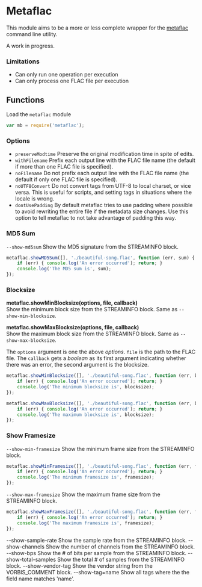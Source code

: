 Metaflac
========

This module aims to be a more or less complete wrapper for the
[metaflac][metaflac] command line utility. 

A work in progress.

### Limitations

 - Can only run one operation per execution
 - Can only process one FLAC file per execution


Functions
---------

Load the `metaflac` module

```javascript
var mb = require('metaflac');
```

### Options

 - `preserveModtime` Preserve the original modification time in spite of edits. 
 - `withFilename` Prefix each output line with the FLAC file name (the default if more than one FLAC file is specified). 
 - `noFilename` Do not prefix each output line with the FLAC file name (the default if only one FLAC file is specified). 
 - `noUTF8Convert` Do not convert tags from UTF-8 to local charset, or vice versa. This is useful for scripts, and setting tags in situations where the locale is wrong. 
 - `dontUsePadding` By default metaflac tries to use padding where possible to avoid rewriting the entire file if the metadata size changes. Use this option to tell metaflac to not take advantage of padding this way.

### MD5 Sum

`--show-md5sum` Show the MD5 signature from the STREAMINFO block. 

```javascript
metaflac.showMD5Sum([], './beautiful-song.flac', function (err, sum) {
	if (err) { console.log('An error occurred'); return; }
	console.log('The MD5 sum is', sum);
});
```

### Blocksize

__metaflac.showMinBlocksize(options, file, callback)__  
Show the minimum block size from the STREAMINFO block. Same as `--show-min-blocksize`.

__metaflac.showMaxBlocksize(options, file, callback)__  
Show the maximum block size from the STREAMINFO block. Same as `--show-max-blocksize`.

The `options` argument is one the above _options_. `file` is the path to the FLAC file. The `callback` gets a _boolean_ as its first argument indicating whether there was an error, the second argument is the blocksize.

```javascript
metaflac.showMinBlocksize([], './beautiful-song.flac', function (err, blocksize) {
	if (err) { console.log('An error occurred'); return; }
	console.log('The minimum blocksize is', blocksize);
});
```

```javascript
metaflac.showMaxBlocksize([], './beautiful-song.flac', function (err, blocksize) {
	if (err) { console.log('An error occurred'); return; }
	console.log('The maximum blocksize is', blocksize);
});
```

### Show Framesize

`--show-min-framesize` Show the minimum frame size from the STREAMINFO block. 

```javascript
metaflac.showMinFramesize([], './beautiful-song.flac', function (err, framesize) {
	if (err) { console.log('An error occurred'); return; }
	console.log('The minimum framesize is', framesize);
});
```

`--show-max-framesize` Show the maximum frame size from the STREAMINFO block. 

```javascript
metaflac.showMaxFramesize([], './beautiful-song.flac', function (err, framesize) {
	if (err) { console.log('An error occurred'); return; }
	console.log('The maximum framesize is', framesize);
});
```




--show-sample-rate
    Show the sample rate from the STREAMINFO block. 
--show-channels
    Show the number of channels from the STREAMINFO block. 
--show-bps
    Show the # of bits per sample from the STREAMINFO block. 
--show-total-samples
    Show the total # of samples from the STREAMINFO block. 
--show-vendor-tag
    Show the vendor string from the VORBIS_COMMENT block. 
--show-tag=name
    Show all tags where the the field name matches 'name'.

[metaflac]: http://flac.sourceforge.net/documentation_tools_metaflac.html
